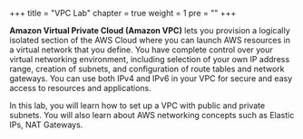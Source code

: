 +++
title = "VPC Lab"
chapter = true
weight = 1
pre = "<b></b>"
+++


**Amazon Virtual Private Cloud (Amazon VPC)** lets you provision a logically
isolated section of the AWS Cloud where you can launch AWS resources in
a virtual network that you define. You have complete control over your
virtual networking environment, including selection of your own IP
address range, creation of subnets, and configuration of route tables
and network gateways. You can use both IPv4 and IPv6 in your VPC for
secure and easy access to resources and applications. 

In this lab, you will learn how to set up a VPC with public and private
subnets. You will also learn about AWS networking concepts such as
Elastic IPs, NAT Gateways.
